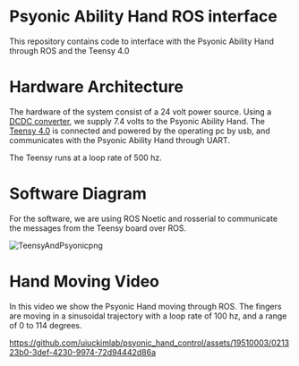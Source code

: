 # Psyonic Ability Hand ROS interface

This repository contains code to interface with the Psyonic Ability Hand through ROS and the Teensy 4.0

# Hardware Architecture 
The hardware of the system consist of a 24 volt power source. Using a [DCDC converter](https://www.amazon.com/Anmbest-Converter-Adjustable-Regulator-Protection/dp/B0B1CR2BNV/ref=sr_1_1?crid=3AJOJ104AQNX2&keywords=dcdc%2Bconverter%2B24v%2Bto%2B7.5v%2B15A&qid=1671468238&sprefix=dcdc%2Bconverter%2B24v%2Bto%2B7.5v%2B15a%2Caps%2C98&sr=8-1&th=1), we supply 7.4 volts to the Psyonic Ability Hand. The [Teensy 4.0](https://www.pjrc.com/store/teensy40.html) is connected and powered by the operating pc by usb, and communicates with the Psyonic Ability Hand through UART. 

The Teensy runs at a loop rate of 500 hz. 


# Software Diagram
For the software, we are using ROS Noetic and rosserial to communicate the messages from the Teensy board over ROS. 

![TeensyAndPsyonicpng](https://github.com/uiuckimlab/psyonic_hand_control/assets/19510003/b88fa4ff-8f70-4067-8256-edaa26dc9f67)

# Hand Moving Video

In this video we show the Psyonic Hand moving through ROS. The fingers are moving in a sinusoidal trajectory with a loop rate of 100 hz, and a range of 0 to 114 degrees.

https://github.com/uiuckimlab/psyonic_hand_control/assets/19510003/021323b0-3def-4230-9974-72d94442d86a

